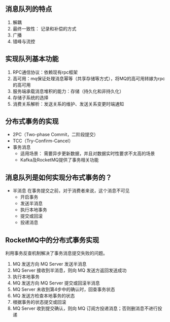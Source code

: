 ## 消息队列的特点
1. 解耦
2. 最终一致性： 记录和补偿的方式
3. 广播
4. 错峰与流控

## 实现队列基本功能
1. RPC通信协议：依赖现有rpc框架
2. 高可用：mq保证处理消息幂等（共享存储等方式），将MQ的高可用转嫁为rpc的高可用
3. 服务端承载消息堆积的能力：存储（持久化和非持久化）
4. 存储子系统的选择
5. 消费关系解析：发送关系的维护、发送关系变更时端通知


## 分布式事务的实现
- 2PC（Two-phase Commit，二阶段提交）
- TCC（Try-Confirm-Cancel）
- 事务消息
    - 适用场景： 需要异步更新数据，并且对数据实时性要求不太高的场景
    - Kafka及RocketMQ提供了事务相关功能

## 消息队列是如何实现分布式事务的？
- 半消息
    在事务提交之前，对于消费者来说，这个消息不可见
    - 开启事务
    - 发送半消息
    - 执行本地事务
    - 提交或回滚
    - 投递消息

## RocketMQ中的分布式事务实现
利用事务反查机制解决了事务消息提交失败的问题。
1. MQ 发送方向 MQ Server 发送半消息
2. MQ Server 接收到半消息，则向 MQ 发送方返回发送成功
3. 执行本地事务
4. MQ 发送方向 MQ Server 提交或回滚半消息
5. MQ Server 未收到第4步中的确认时，回查事务状态
6. MQ 发送方检查本地事务的状态
7. 根据事务的状态提交或回滚
8. MQ Server 收到提交确认，则向 MQ 订阅方投递消息；否则删消息不进行投递

